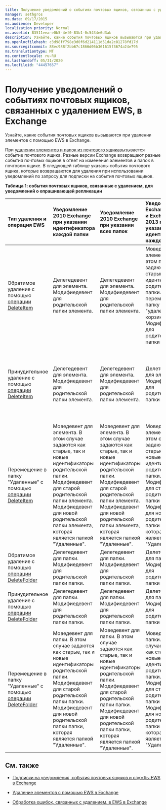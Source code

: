 ```yaml
---
title: Получение уведомлений о событиях почтовых ящиков, связанных с удалением EWS, в Exchange
manager: sethgros
ms.date: 09/17/2015
ms.audience: Developer
localization_priority: Normal
ms.assetid: 83511eea-e0b5-4ef0-83b1-0c5434e6d3ab
description: Узнайте, какие события почтовых ящиков вызываются при удалении элементов с помощью EWS в Exchange.
ms.openlocfilehash: c3d98ff798e3d0f6d214111d51da2c81278fd17d
ms.sourcegitcommit: 88ec988f2bb67c1866d06b361615f3674a24e795
ms.translationtype: MT
ms.contentlocale: ru-RU
ms.lasthandoff: 05/31/2020
ms.locfileid: "44457657"
---
```

# <a name="pull-notifications-for-ews-deletion-related-mailbox-events-in-exchange"></a>Получение уведомлений о событиях почтовых ящиков, связанных с удалением EWS, в Exchange

Узнайте, какие события почтовых ящиков вызываются при удалении элементов с помощью EWS в Exchange.
  
При [удалении элементов и папок из почтового ящика](deleting-items-by-using-ews-in-exchange.md)вызывается событие почтового ящика. Разные версии Exchange возвращают разные события почтовых ящиков в ответ на изменения элементов и папок в почтовом ящике. В следующей таблице указаны события почтового ящика, которые возвращаются для удаления при использовании уведомлений по запросу для подписки на события почтовых ящиков. 
  
**Таблица 1: события почтовых ящиков, связанные с удалением, для уведомлений о опрашивающей репликации**

|**Тип удаления и операция EWS**|**Уведомление 2010 Exchange при указании идентификатора каждой папки**|**Уведомление 2010 Exchange при указании всех папок**|**Уведомление Exchange Online и Exchange 2013 при указании идентификатора каждой папки**|**Exchange Online и Exchange 2013 при указании всех папок**|
|:-----|:-----|:-----|:-----|:-----|
|Обратимое удаление с помощью [операции DeleteItem](https://msdn.microsoft.com/library/3e26c416-fa12-476e-bfd2-5c1f4bb7b348%28Office.15%29.aspx) <br/> |Делетедевент для элемента.  <br/> Модифиедевент для родительской папки элемента.  <br/> |Делетедевент для элемента.  <br/> Модифиедевент для родительской папки элемента.  <br/> |Моведевент для элемента. В этом поле задаются и старый, и новый идентификаторы родительской папки. Элемент перемещается в папку "удаления" в корзине.  <br/> Модифиедевент для родительской папки элемента.  <br/> |Делетедевент для элемента.  <br/> Делетедевент для элемента из папки поиска по умолчанию AllItems.  <br/> Модифиедевент для родительской папки элемента.  <br/> |
|Принудительное удаление с помощью [операции DeleteItem](https://msdn.microsoft.com/library/3e26c416-fa12-476e-bfd2-5c1f4bb7b348%28Office.15%29.aspx) <br/> |Делетедевент для элемента.  <br/> Модифиедевент для родительской папки элемента.  <br/> |Делетедевент для элемента.  <br/> Модифиедевент для родительской папки элемента.  <br/> |Делетедевент для элемента.  <br/> Модифиедевент для родительской папки элемента.  <br/> |Делетедевент для элемента.  <br/> Делетедевент для элемента из папки поиска по умолчанию AllItems.  <br/> Модифиедевент для родительской папки элемента.  <br/> |
|Перемещение в папку "Удаленные" с помощью [операции DeleteItem](https://msdn.microsoft.com/library/3e26c416-fa12-476e-bfd2-5c1f4bb7b348%28Office.15%29.aspx) <br/> |Моведевент для элемента. В этом случае задаются как старые, так и новые идентификаторы родительской папки.  <br/> Модифиедевент для старой родительской папки элемента.  <br/> Модифиедевент для новой родительской папки элемента, которая является папкой "Удаленные".  <br/> |Моведевент для элемента. В этом случае задаются как старые, так и новые идентификаторы родительской папки.  <br/> Модифиедевент для старой родительской папки элемента.  <br/> Модифиедевент для новой родительской папки элемента, которая является папкой "Удаленные".  <br/> |Моведевент для элемента. В этом случае задаются как старые, так и новые идентификаторы родительской папки.  <br/> Модифиедевент для старой родительской папки элемента.  <br/> Модифиедевент для новой родительской папки элемента, которая является папкой "Удаленные".  <br/> |Делетедевент из папки поиска по умолчанию AllItems.  <br/> Креатедевент для элемента в папке AllItems  <br/> Модифиедевент для исходной родительской папки элемента.  <br/> Модифиедевент для папки "Удаленные".  <br/> |
|Обратимое удаление с помощью [операции DeleteFolder](https://msdn.microsoft.com/library/b0f92682-4895-4bcf-a4a1-e4c2e8403979%28Office.15%29.aspx) <br/> |Делетедевент для папки.  <br/> Модифиедевент для родительской папки папки.  <br/> |Делетедевент для папки.  <br/> Модифиедевент для родительской папки папки.  <br/> |Делетедевент для папки.  <br/> Модифиедевент для родительской папки папки.  <br/> |Делетедевент для папки.  <br/> Модифиедевент для родительской папки папки.  <br/> |
|Принудительное удаление с помощью [операции DeleteFolder](https://msdn.microsoft.com/library/b0f92682-4895-4bcf-a4a1-e4c2e8403979%28Office.15%29.aspx) <br/> |Делетедевент для папки.  <br/> Модифиедевент для родительской папки папки.  <br/> |Делетедевент для папки.  <br/> Модифиедевент для родительской папки папки.  <br/> |Делетедевент для папки.  <br/> Модифиедевент для родительской папки папки.  <br/> |Делетедевент для папки.  <br/> Модифиедевент для родительской папки папки.  <br/> |
|Перемещение в папку "Удаленные" с помощью [операции DeleteFolder](https://msdn.microsoft.com/library/b0f92682-4895-4bcf-a4a1-e4c2e8403979%28Office.15%29.aspx) <br/> |Моведевент для папки. В этом случае задаются как старые, так и новые идентификаторы родительской папки.  <br/> Модифиедевент для старой родительской папки папки.  <br/> Модифиедевент для новой родительской папки папки, которая является папкой "Удаленные".  <br/> |Моведевент для папки. В этом случае задаются как старые, так и новые идентификаторы родительской папки.  <br/> Модифиедевент для старой родительской папки папки.  <br/> Модифиедевент для новой родительской папки папки, которая является папкой "Удаленные".  <br/> |Моведевент для папки. В этом случае задаются как старые, так и новые идентификаторы родительской папки.  <br/> Модифиедевент для старой родительской папки папки.  <br/> Модифиедевент для новой родительской папки папки, которая является папкой "Удаленные".  <br/> |Модифиедевент для старой родительской папки папки.  <br/> Модифиедевент для новой родительской папки папки, которая является папкой "Удаленные".  <br/> |
   
## <a name="see-also"></a>См. также


- [Подписки на уведомления, события почтовых ящиков и службы EWS в Exchange](notification-subscriptions-mailbox-events-and-ews-in-exchange.md)
    
- [Удаление элементов с помощью EWS в Exchange](deleting-items-by-using-ews-in-exchange.md)
    
- [Обработка ошибок, связанных с удалением, в EWS в Exchange](handling-deletion-related-errors-in-ews-in-exchange.md)
    

